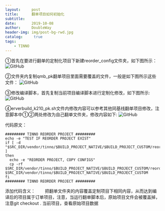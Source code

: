 ```yaml
---
layout:     post
title:      翻单项目如何初始化
subtitle:   
date:       2019-10-08
author:     DoubleWay
header-img: img/post-bg-rwd.jpg
catalog: 	 true
tags:
    - TINNO
---
```



①首先在要进行翻单的定制化项目下新建reorder_config文件夹，如下图所示：
![GitHub](https://upload-images.jianshu.io/upload_images/16808961-df59842442a9fce3.png?imageMogr2/auto-orient/strip%7CimageView2/2/w/1240)


②文件夹内复制qmb_pk翻单项目里面需要覆盖的文件，一般是如下图所示这些文件：
![GitHub](https://upload-images.jianshu.io/upload_images/16808961-db305a345d29d329.png?imageMogr2/auto-orient/strip%7CimageView2/2/w/1240)


③修改编译脚本，首先复制当前项目编译脚本进行定制化修改，如下图所示:
![GitHub](https://upload-images.jianshu.io/upload_images/16808961-18fd8479aed5fe3c.png?imageMogr2/auto-orient/strip%7CimageView2/2/w/1240)


④erverbuild_k210_pk.sh文件内修改内容可以参考其他同基线翻单项目修改，注意脚本中①②两处修改为自己翻单文件夹，修改内容如下:
![GitHub](https://upload-images.jianshu.io/upload_images/16808961-510eaccf3472fdc8.png?imageMogr2/auto-orient/strip%7CimageView2/2/w/1240)

代码原文：
``````````
######### TINNO REORDER PROJECT ######### 
echo -e "TEST IF REORDER PROJECT EXIST"
if [ -d "$SRC_DIR/vendor/tinno/$BUILD_PROJECT_NATIVE/$BUILD_PROJECT_CUSTOM/reorder_config/" ]
then
  echo -e "REORDER PROJECT, COPY CONFIGS"
  cp -rf $SRC_DIR/vendor/tinno/$BUILD_PROJECT_NATIVE/$BUILD_PROJECT_CUSTOM/reorder_config/* $SRC_DIR/vendor/tinno/$BUILD_PROJECT_NATIVE/$BUILD_PROJECT_CUSTOM
fi
######### TINNO REORDER PROJECT #########
`````````````````````
添加代码含义：
       把翻单文件夹的内容覆盖定制项目下相同内容，从而达到编译后的项目属于订单项目，注意，当运行翻单脚本后，原始项目文件会被覆盖掉，注意git checkout . 当前项目，查看原始项目数据


